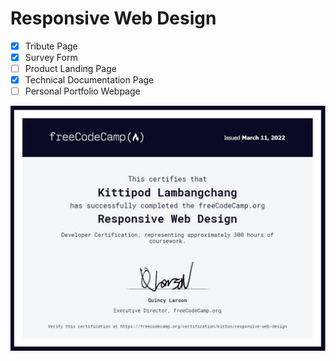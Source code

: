 # Responsive Web Design 

- [x] Tribute Page
- [x] Survey Form
- [ ] Product Landing Page
- [x] Technical Documentation Page
- [ ] Personal Portfolio Webpage

![Certificate](./Certificate/cert.JPG)